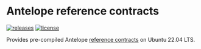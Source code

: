 # Antelope reference contracts

[![releases](https://img.shields.io/github/v/release/george-lim/antelope-reference-contracts)](https://github.com/george-lim/antelope-reference-contracts/releases)
[![license](https://img.shields.io/github/license/george-lim/antelope-reference-contracts)](https://github.com/george-lim/antelope-reference-contracts/blob/main/LICENSE)

Provides pre-compiled Antelope [reference contracts](https://github.com/AntelopeIO/reference-contracts) on Ubuntu 22.04 LTS.
